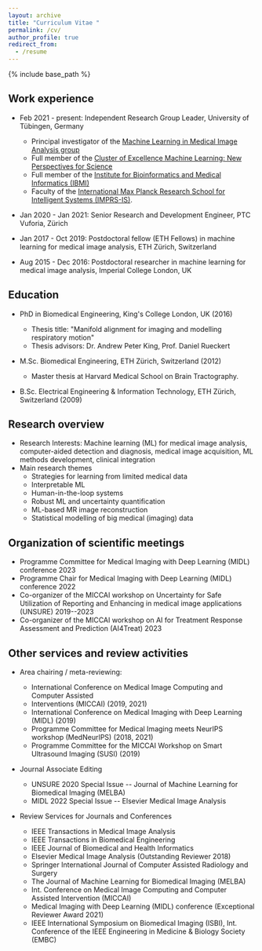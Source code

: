 ```yaml
---
layout: archive
title: "Curriculum Vitae "
permalink: /cv/
author_profile: true
redirect_from:
  - /resume
---
```


{% include base_path %}

## Work experience

* Feb 2021 - present: Independent Research Group Leader, University of Tübingen, Germany
  * Principal investigator of the [Machine Learning in Medical Image Analysis group](https://www.mlmia-unitue.de)
  * Full member of the [Cluster of Excellence Machine Learning: New Perspectives for Science](https://uni-tuebingen.de/en/research/core-research/cluster-of-excellence-machine-learning/home/)
  * Full member of the [Institute for Bioinformatics and Medical Informatics (IBMI)](https://uni-tuebingen.de/en/faculties/faculty-of-science/departments/interfaculty-facilities/ibmi/institute/)
  * Faculty of the [International Max Planck Research School for Intelligent Systems (IMPRS-IS)](https://imprs.is.mpg.de/).

* Jan 2020 - Jan 2021: Senior Research and Development Engineer, PTC Vuforia, Zürich

* Jan 2017 - Oct 2019: Postdoctoral fellow (ETH Fellows) in machine learning for medical image analysis, ETH Zürich, Switzerland

* Aug 2015 - Dec 2016: Postdoctoral researcher in machine learning for medical image analysis, Imperial College London, UK

## Education

* PhD in Biomedical Engineering, King's College London, UK (2016)
  * Thesis title: "Manifold alignment for imaging and modelling respiratory motion"
  * Thesis advisors: Dr. Andrew Peter King, Prof. Daniel Rueckert

* M.Sc. Biomedical Engineering, ETH Zürich, Switzerland (2012)
  * Master thesis at Harvard Medical School on Brain Tractography. 

* B.Sc. Electrical Engineering & Information Technology, ETH Zürich, Switzerland (2009)

## Research overview

* Research Interests: Machine learning (ML) for medical image analysis, computer-aided detection and diagnosis, medical image acquisition, ML methods development, clinical integration
* Main research themes
  * Strategies for learning from limited medical data
  * Interpretable ML
  * Human-in-the-loop systems
  * Robust ML and uncertainty quantification
  * ML-based MR image reconstruction
  * Statistical modelling of big medical (imaging) data

## Organization of scientific meetings

* Programme Committee for Medical Imaging with Deep Learning (MIDL) conference 2023
* Programme Chair for Medical Imaging with Deep Learning (MIDL) conference 2022
* Co-organizer of the MICCAI workshop on Uncertainty for Safe Utilization of Reporting and Enhancing in medical image applications (UNSURE) 2019--2023
* Co-organizer of the MICCAI workshop on AI for Treatment Response Assessment and Prediction (AI4Treat) 2023

## Other services and review activities 

* Area chairing / meta-reviewing: 
  * International Conference on Medical Image Computing and Computer Assisted
  * Interventions (MICCAI) (2019, 2021)
  * International Conference on Medical Imaging with Deep Learning (MIDL) (2019)
  * Programme Committee for Medical Imaging meets NeurIPS workshop (MedNeurIPS) 
(2018, 2021)
  * Programme Committee for the MICCAI Workshop on Smart Ultrasound Imaging (SUSI) (2019)

* Journal Associate Editing
  * UNSURE 2020 Special Issue -- Journal of Machine Learning for Biomedical Imaging (MELBA)
  * MIDL 2022 Special Issue -- Elsevier Medical Image Analysis

* Review Services for Journals and Conferences
  * IEEE Transactions in Medical Image Analysis
  * IEEE Transactions in Biomedical Engineering
  * IEEE Journal of Biomedical and Health Informatics
  * Elsevier Medical Image Analysis (Outstanding Reviewer 2018)
  * Springer International Journal of Computer Assisted Radiology and Surgery
  * The Journal of Machine Learning for Biomedical Imaging (MELBA)
  * Int. Conference on Medical Image Computing and Computer Assisted Intervention (MICCAI)
  * Medical Imaging with Deep Learning (MIDL) conference (Exceptional Reviewer Award 2021)
  * IEEE International Symposium on Biomedical Imaging (ISBI), Int. Conference of the IEEE Engineering in Medicine & Biology Society (EMBC)